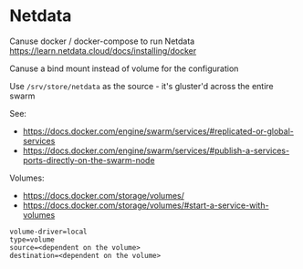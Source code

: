 # Netdata

Canuse docker / docker-compose to run Netdata
https://learn.netdata.cloud/docs/installing/docker

Canuse a bind mount instead of volume for the configuration

Use `/srv/store/netdata` as the source - it's gluster'd across the entire swarm

See:
- https://docs.docker.com/engine/swarm/services/#replicated-or-global-services
- https://docs.docker.com/engine/swarm/services/#publish-a-services-ports-directly-on-the-swarm-node

Volumes:
- https://docs.docker.com/storage/volumes/
- https://docs.docker.com/storage/volumes/#start-a-service-with-volumes

```plain
volume-driver=local
type=volume
source=<dependent on the volume>
destination=<dependent on the volume>
```
